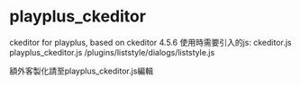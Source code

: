 # playplus_ckeditor
ckeditor for playplus, based on ckeditor 4.5.6
使用時需要引入的js:
ckeditor.js
playplus_ckeditor.js
/plugins/liststyle/dialogs/liststyle.js

額外客製化請至playplus_ckeditor.js編輯
